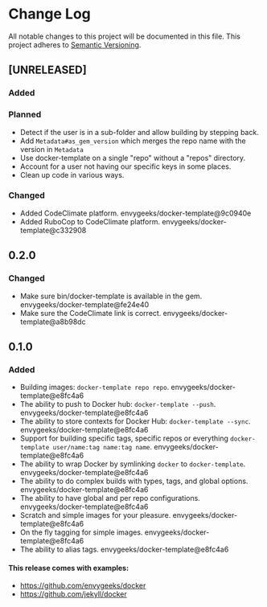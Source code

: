 # Change Log

All notable changes to this project will be documented in this file. This
project adheres to [Semantic Versioning](http://semver.org/).

## [UNRELEASED]
### Added

### Planned
- Detect if the user is in a sub-folder and allow building by stepping back.
- Add `Metadata#as_gem_version` which merges the repo name with the version in `Metadata`
- Use docker-template on a single "repo" without a "repos" directory.
- Account for a user not having our specific keys in some places.
- Clean up code in various ways.

### Changed
- Added CodeClimate platform. envygeeks/docker-template@9c0940e
- Added RuboCop to CodeClimate platform. envygeeks/docker-template@c332908

## 0.2.0
### Changed
- Make sure bin/docker-template is available in the gem. envygeeks/docker-template@fe24e40
- Make sure the CodeClimate link is correct. envygeeks/docker-template@a8b98dc

## 0.1.0
### Added
- Building images: `docker-template repo repo`. envygeeks/docker-template@e8fc4a6
- The ability to push to Docker hub: `docker-template --push`. envygeeks/docker-template@e8fc4a6
- The ability to store contexts for Docker Hub: `docker-template --sync`. envygeeks/docker-template@e8fc4a6
- Support for building specific tags, specific repos or everything `docker-template user/name:tag name:tag name`. envygeeks/docker-template@e8fc4a6
- The ability to wrap Docker by symlinking `docker` to `docker-template`. envygeeks/docker-template@e8fc4a6
- The ability to do complex builds with types, tags, and global options. envygeeks/docker-template@e8fc4a6
- The ability to have global and per repo configurations. envygeeks/docker-template@e8fc4a6
- Scratch and simple images for your pleasure. envygeeks/docker-template@e8fc4a6
- On the fly tagging for simple images. envygeeks/docker-template@e8fc4a6
- The ability to alias tags. envygeeks/docker-template@e8fc4a6

#### This release comes with examples:
- https://github.com/envygeeks/docker
- https://github.com/jekyll/docker
